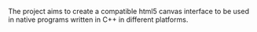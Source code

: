 The project aims to create a compatible html5 canvas interface to be used in native programs written in C++ in different platforms.